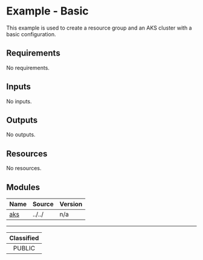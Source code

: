 # Example - Basic

This example is used to create a resource group and an AKS cluster with a basic configuration.

<!-- BEGIN_TF_DOCS -->
## Requirements

No requirements.

## Inputs

No inputs.

## Outputs

No outputs.

## Resources

No resources.

## Modules

| Name | Source | Version |
|------|--------|---------|
| <a name="module_aks"></a> [aks](#module\_aks) | ../../ | n/a |
<!-- END_TF_DOCS -->
_______________
| Classified  |
| :---------: |
|   PUBLIC    |